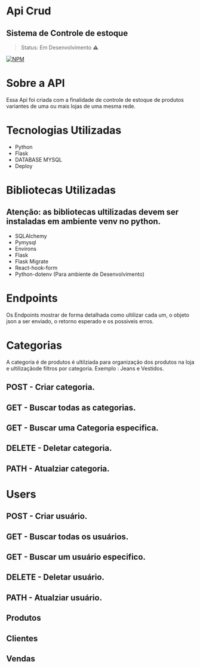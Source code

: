 # Api Crud
## Sistema de Controle de estoque 
> Status: Em Desenvolvimento ⚠️

[![NPM](https://img.shields.io/npm/l/react)](https://github.com/Brunoro811/api_dangels/blob/main/LICENSE)
 
 # Sobre a API
 Essa Api foi criada com a finalidade de controle de estoque de produtos variantes de uma ou mais lojas de uma mesma rede.
 
 # Tecnologias Utilizadas
- Python
- Flask
- DATABASE MYSQL
- Deploy 

# Bibliotecas Utilizadas
## Atenção: as bibliotecas ultilizadas devem ser instaladas em ambiente venv no python.

- SQLAlchemy
- Pymysql
- Environs
- Flask
- Flask Migrate
- React-hook-form
- Python-dotenv (Para ambiente de Desenvolvimento)


 
 # Endpoints
  Os Endpoints mostrar de forma detalhada como ultilizar cada um, o objeto json a ser enviado, o retorno esperado e os possiveis erros.
 
 # Categorias
  A categoria é de produtos é ultilziada para organização dos produtos na loja e ultilizaçãode filtros por categoria. Exemplo : Jeans e Vestidos.
 ## POST - Criar categoria.
 ## GET  - Buscar todas as categorias.
 ## GET  - Buscar uma Categoria especifica.
 ## DELETE - Deletar categoria. 
 ## PATH - Atualziar categoria. 
 
 # Users
 ## POST - Criar usuário.
 ## GET  - Buscar todas os usuários.
 ## GET  - Buscar um usuário especifico.
 ## DELETE - Deletar usuário. 
 ## PATH - Atualziar usuário. 
 
 ## Produtos
 
 
 
 ## Clientes
 
 ## Vendas
 
 
